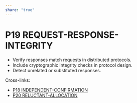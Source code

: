 ```yaml
---  
share: "true"  
---  
```

# P19 REQUEST-RESPONSE-INTEGRITY  
- Verify responses match requests in distributed protocols.  
- Include cryptographic integrity checks in protocol design.  
- Detect unrelated or substituted responses.  
  
Cross-links:  
- [P18 INDEPENDENT-CONFIRMATION](./P18%20INDEPENDENT-CONFIRMATION.md)  
- [P20 RELUCTANT-ALLOCATION](./P20%20RELUCTANT-ALLOCATION.md)  
